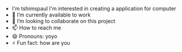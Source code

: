 - I'm tshimspaul 
  I'm interested in creating a application for computer 
- 🌱 I’m currently available to work
- 💞️ I’m looking to collaborate on this project 
- 📫 How to reach me 
- 😄 Pronouns: yoyo 
- ⚡ Fun fact: how are you 

<!---
Tshimspaul/Tshimspaul is a ✨ special ✨ repository because its `README.md` (this file) appears on your GitHub profile.
You can click the Preview link to take a look at your changes.
--->

